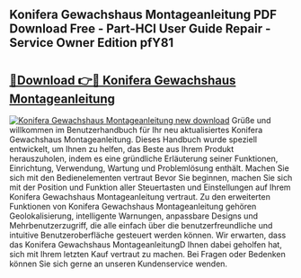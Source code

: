 ## Konifera Gewachshaus Montageanleitung PDF Download Free - Part-HCl User Guide Repair - Service Owner Edition pfY81

# <h2><a href="http://df758l.blite.top/?on=Konifera+Gewachshaus+Montageanleitung">🔗Download 👉🔴 Konifera Gewachshaus Montageanleitung</a></h2>

[![Konifera Gewachshaus Montageanleitung new download](https://i.imgur.com/lujVjoI.png)](http://df758l.blite.top/?on=Konifera+Gewachshaus+Montageanleitung)
Grüße und willkommen im Benutzerhandbuch für Ihr neu aktualisiertes Konifera Gewachshaus Montageanleitung. Dieses Handbuch wurde speziell entwickelt, um Ihnen zu helfen, das Beste aus Ihrem Produkt herauszuholen, indem es eine gründliche Erläuterung seiner Funktionen, Einrichtung, Verwendung, Wartung und Problemlösung enthält. Machen Sie sich mit den Bedienelementen vertraut Bevor Sie beginnen, machen Sie sich mit der Position und Funktion aller Steuertasten und Einstellungen auf Ihrem Konifera Gewachshaus Montageanleitung vertraut. Zu den erweiterten Funktionen von Konifera Gewachshaus Montageanleitung gehören Geolokalisierung, intelligente Warnungen, anpassbare Designs und Mehrbenutzerzugriff, die alle einfach über die benutzerfreundliche und intuitive Benutzeroberfläche gesteuert werden können. Wir erwarten, dass das Konifera Gewachshaus MontageanleitungD Ihnen dabei geholfen hat, sich mit Ihrem letzten Kauf vertraut zu machen. Bei Fragen oder Bedenken können Sie sich gerne an unseren Kundenservice wenden.
